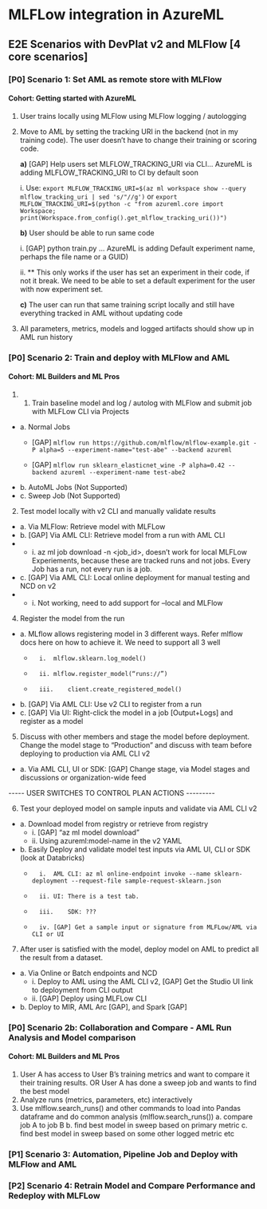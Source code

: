 # MLFLow integration in AzureML
## E2E Scenarios with DevPlat v2 and MLFlow [4 core scenarios]

### [P0] Scenario 1: Set AML as remote store with MLFlow 
#### Cohort: Getting started with AzureML

1)	User trains locally using MLFlow using MLFlow logging / autologging
2)	Move to AML by setting the tracking URI in the backend (not in my training code). The user doesn’t have to change their training or scoring code.
     
    **a)** [GAP] Help users set MLFLOW_TRACKING_URI via CLI... AzureML is adding MLFLOW_TRACKING_URI to CI by default soon
    
    i.	Use: 
    `export MLFLOW_TRACKING_URI=$(az ml workspace show --query mlflow_tracking_uri | sed 's/"//g')` 
    or 
    `export MLFLOW_TRACKING_URI=$(python -c "from azureml.core import Workspace; print(Workspace.from_config().get_mlflow_tracking_uri())")` 

    **b)** User should be able to run same code 
    
    i.	[GAP] python train.py ... AzureML is adding Default experiment name, perhaps the file name or a GUID) 
    
    ii.	** This only works if the user has set an experiment in their code, if not it break. We need to be able to set a default experiment for the user with now experiment set.

    **c)** The user can run that same training script locally and still have everything tracked in AML without updating code
    
3)	All parameters, metrics, models and logged artifacts should show up in AML run history  

### [P0] Scenario 2: Train and deploy with MLFlow and AML
#### Cohort: ML Builders and ML Pros
1. 1)	Train baseline model and log / autolog with MLFlow and submit job with MLFLow CLI via Projects
- 	a.	Normal Jobs
	- [GAP] `mlflow run https://github.com/mlflow/mlflow-example.git -P alpha=5 --experiment-name="test-abe" --backend azureml `

	- [GAP] `mlflow run sklearn_elasticnet_wine -P alpha=0.42 --backend azureml --experiment-name test-abe2`
- 	b.	AutoML Jobs (Not Supported)
- 	c.	Sweep Job  (Not Supported) 

2)	Test model locally with v2 CLI and manually validate results
- 	a.	Via MLFlow: Retrieve model with MLFLow
- 	b.	[GAP] Via AML CLI: Retrieve model from a run with AML CLI
- - i.	az ml job download -n <job_id>, doesn’t work for local MLFLow Experiements, because these are tracked runs and not jobs. Every Job has a run, not every run is a job.
-  c.	[GAP] Via AML CLI: Local online deployment for manual testing and NCD on v2
- - i.	Not working, need to add support for –local and MLFlow

4)	Register the model from the run 
- 	a.	MLflow allows registering model in 3 different ways. Refer mlflow docs here on how to achieve it. We need to support all 3 well
	- 		i.	mlflow.sklearn.log_model()
	- 		ii.	mlflow.register_model(“runs://”)
	- 		iii.	client.create_registered_model()
- 	b.	[GAP] Via AML CLI: Use v2 CLI to register from a run 
- 	c.	[GAP] Via UI: Right-click the model in a job [Output+Logs] and register as a model

5)	Discuss with other members and stage the model before deployment. Change the model stage to “Production” and discuss with team before deploying to production via AML CLI v2
- 	a.	Via AML CLI, UI or SDK: [GAP] Change stage, via Model stages and discussions or organization-wide feed

----- USER SWITCHES TO CONTROL PLAN ACTIONS ---------

6)	Test your deployed model on sample inputs and validate via AML CLI v2
- 	a.	Download model from registry or retrieve from registry
	- 	i.	[GAP] “az ml model download”
	- 	ii.	Using azureml:model-name in the v2 YAML
- 	b.	Easily Deploy and validate model test inputs via AML UI, CLI or SDK (look at Databricks)
	- 		i.	AML CLI: az ml online-endpoint invoke --name sklearn-deployment --request-file sample-request-sklearn.json
	- 		ii.	UI: There is a test tab.
	- 		iii.	SDK: ???
	- 		iv.	[GAP] Get a sample input or signature from MLFLow/AML via CLI or UI

7)	After user is satisfied with the model, deploy model on AML to predict all the result from a dataset. 
- 	a.	Via Online or Batch endpoints and NCD 
	- 	i.	Deploy to AML using the AML CLI v2, [GAP] Get the Studio UI link to deployment from CLI output
	- 	ii.	[GAP] Deploy using MLFLow CLI
- 	b.	Deploy to MIR, AML Arc [GAP], and Spark [GAP]

### [P0] Scenario 2b: Collaboration and Compare - AML Run Analysis and Model comparison
#### Cohort: ML Builders and ML Pros 
1.	User A has access to User B’s training metrics and want to compare it their training results. OR User A has done a sweep job and wants to find the best model
2.	Analyze runs (metrics, parameters, etc) interactively 
3.	Use mlflow.search_runs() and other commands to load into Pandas dataframe and do common analysis (mlflow.search_runs())
	a.	compare job A to job B
	b.	find best model in sweep based on primary metric
	c.	find best model in sweep based on some other logged metric etc
  
 ### [P1] Scenario 3: Automation, Pipeline Job and Deploy with MLFlow and AML
 ### [P2] Scenario 4: Retrain Model and Compare Performance and Redeploy with MLFLow 
